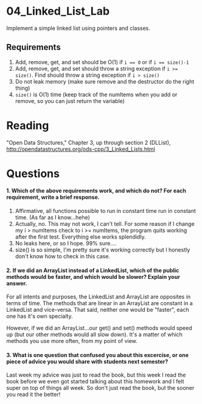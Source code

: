 04_Linked_List_Lab
==================

Implement a simple linked list using pointers and classes.

Requirements
------------

1. Add, remove, get, and set should be O(1) if `i == 0` or if `i == size()-1`
2. Add, remove, get, and set should throw a string exception if `i >= size()`. Find should throw a string exception if `i > size()`
3. Do not leak memory (make sure remove and the destructor do the right thing)
4. `size()` is O(1) time (keep track of the numItems when you add or remove, so you can just return the variable)

Reading
=======
"Open Data Structures," Chapter 3, up through section 2 (DLList), http://opendatastructures.org/ods-cpp/3_Linked_Lists.html

Questions
=========

#### 1. Which of the above requirements work, and which do not? For each requirement, write a brief response.

1. Affirmative, all functions possible to run in constant time run in constant time. (As far as I know...hehe)
2. Actually, no.  This may not work, I can't tell.  For some reason if I change my i > numItems check to i >= numItems, the program quits working after the first test. Everything else works splendidly.
3. No leaks here, or so I hope.  99% sure....
4. size() is so simple, I'm pretty sure it's working correctly but I honestly don't know how to check in this case.

#### 2. If we did an ArrayList instead of a LinkedList, which of the public methods would be faster, and which would be slower? Explain your answer.

For all intents and purposes, the LinkedList and ArrayList are opposites in terms of time.  The methods that are linear in an ArrayList are constant in a LinkedList and vice-versa.  That said, neither one would be "faster", each one has it's own specialty.

However, if we did an ArrayList...our get() and set() methods would speed up (but our other methods would all slow down).  It's a matter of which methods you use more often, from my point of view.

#### 3. What is one question that confused you about this excercise, or one piece of advice you would share with students next semester?

Last week my advice was just to read the book, but this week I read the book before we even got started talking about this homework and I felt super on top of things all week. So don't just read the book, but the sooner you read it the better!

